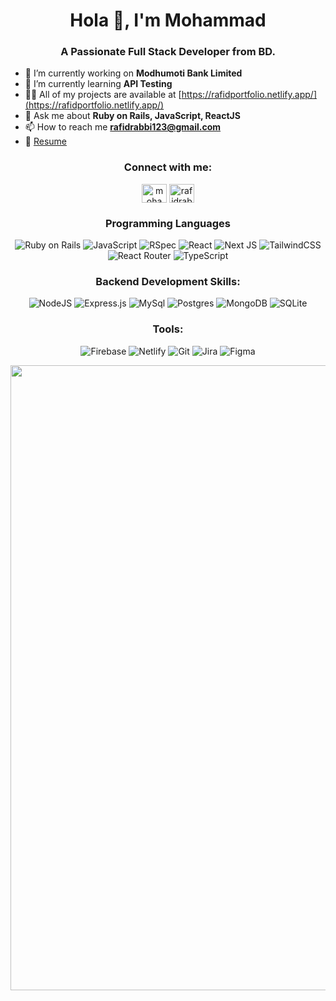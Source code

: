 <h1 align="center">Hola 👋, I'm Mohammad </h1>
<h3 align="center">A Passionate Full Stack Developer from BD.</h3>

- 🔭 I’m currently working on **Modhumoti Bank Limited**
- 🌱 I’m currently learning **API Testing** 
- 👨‍💻 All of my projects are available at [https://rafidportfolio.netlify.app/](https://rafidportfolio.netlify.app/)
- 💬 Ask me about **Ruby on Rails, JavaScript, ReactJS** 
- 📫 How to reach me **rafidrabbi123@gmail.com**
- 📄 [Resume](https://drive.google.com/file/d/1xJhUohHwn2RlL6NaKdIASlz0mLpRLkMY/view?usp=share_link)

<h3 align="center">Connect with me:</h3>
<p align="center">
<a href="https://linkedin.com/in/mohammad-rafid-rabbi-b59490180" target="blank"><img align="center" src="https://raw.githubusercontent.com/rahuldkjain/github-profile-readme-generator/master/src/images/icons/Social/linked-in-alt.svg" alt="mohammad-rafid-rabbi-b59490180" height="30" width="40" /></a>
<a href="https://fb.com/rafidrabbi" target="blank"><img align="center" src="https://raw.githubusercontent.com/rahuldkjain/github-profile-readme-generator/master/src/images/icons/Social/facebook.svg" alt="rafidrabbi" height="30" width="40" /></a>
</p>

<h3 align="center"> Programming Languages </h3>


<p align="center">
  <img src="https://img.shields.io/badge/Ruby_on_Rails-red?style=for-the-badge&logo=Ruby%20on%20Rails" alt="Ruby on Rails" />
  <img src="https://img.shields.io/badge/javascript-%23323330.svg?style=for-the-badge&logo=javascript&logoColor=%23F7DF1E" alt="JavaScript" />
  <img src="https://img.shields.io/badge/RSpec-black?style=for-the-badge&logo=rspec" alt="RSpec" />
	<img src="https://img.shields.io/badge/react-%2320232a.svg?style=for-the-badge&logo=react&logoColor=%2361DAFB" alt="React">
	<img src="https://img.shields.io/badge/Next-black?style=for-the-badge&logo=next.js&logoColor=white" alt="Next JS">
	<img src="https://img.shields.io/badge/tailwindcss-%2338B2AC.svg?style=for-the-badge&logo=tailwind-css&logoColor=white" alt="TailwindCSS">
	<img src="https://img.shields.io/badge/React_Router-CA4245?style=for-the-badge&logo=react-router&logoColor=white" alt="React Router" />
	<img src="https://img.shields.io/badge/typescript-%23007ACC.svg?style=for-the-badge&logo=typescript&logoColor=white" alt="TypeScript" />
</p>

<h3 align="center">Backend Development Skills:</h3>
<p align="center">
  <img src="https://img.shields.io/badge/node.js-6DA55F?style=for-the-badge&logo=node.js&logoColor=white" alt="NodeJS" />
	<img src="https://img.shields.io/badge/express.js-%23404d59.svg?style=for-the-badge&logo=express&logoColor=%2361DAFB" alt="Express.js" />
  <img src="https://img.shields.io/badge/MySQL-orange?style=for-the-badge&logo=mysql" alt="MySql" />
  <img src="https://img.shields.io/badge/postgres-%23316192.svg?style=for-the-badge&logo=postgresql&logoColor=white" alt="Postgres" />
  <img src="https://img.shields.io/badge/MongoDB-%234ea94b.svg?style=for-the-badge&logo=mongodb&logoColor=white" alt="MongoDB" />
  <img src="https://img.shields.io/badge/sqlite-%2307405e.svg?style=for-the-badge&logo=sqlite&logoColor=white" alt="SQLite" />
</p>

<h3 align="center">Tools:</h3>
<p align="center">
  <img src="https://img.shields.io/badge/firebase-%23039BE5.svg?style=for-the-badge&logo=firebase" alt="Firebase" />
  <img src="https://img.shields.io/badge/netlify-%2300C7B7.svg?style=for-the-badge&logo=netlify&logoColor=white" alt="Netlify" />
	<img src="https://img.shields.io/badge/Git-%23F05032.svg?style=for-the-badge&logo=git&logoColor=white" alt="Git" />
	<img src="https://img.shields.io/badge/jira-%230A0FFF.svg?style=for-the-badge&logo=jira&logoColor=white" alt="Jira" />
  <img src="https://img.shields.io/badge/figma-%23F24E1E.svg?style=for-the-badge&logo=figma&logoColor=white" alt="Figma" />
</p>

<p float="left">
<img width="1000" float="left" src="https://github-readme-streak-stats.herokuapp.com?user=toxicplatypus&theme=ayu-mirage&hide_border=true" /></p>
